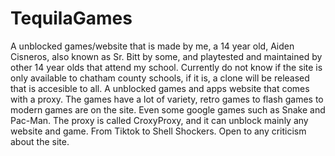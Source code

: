 # TequilaGames
A unblocked games/website that is made by me, a 14 year old, Aiden Cisneros, also known as Sr. Bitt by some, and playtested and maintained by other 14 year olds that attend my school.
Currently do not know if the site is only available to chatham county schools, if it is, a clone will be released that is accesible to all.
A unblocked games and apps website that comes with a proxy. The games have a lot of variety, retro games to flash games to modern games are on the site. Even some google games such as Snake and Pac-Man.
The proxy is called CroxyProxy, and it can unblock mainly any website and game. From Tiktok to Shell Shockers.
Open to any criticism about the site.
